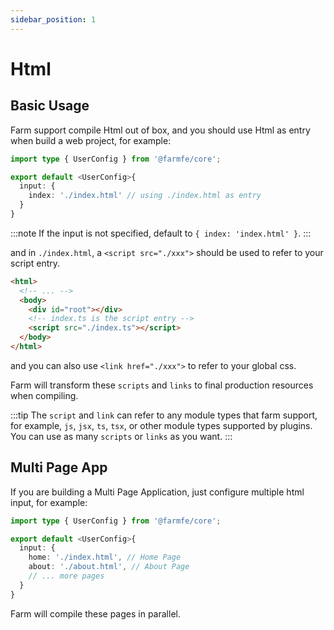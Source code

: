 ```yaml
---
sidebar_position: 1
---
```


# Html
## Basic Usage
Farm support compile Html out of box, and you should use Html as entry when build a web project, for example:

```ts title="farm.config.ts"
import type { UserConfig } from '@farmfe/core';

export default <UserConfig>{
  input: {
    index: './index.html' // using ./index.html as entry
  }
}
```
:::note
If the input is not specified, default to `{ index: 'index.html' }`.
:::

and in `./index.html`, a `<script src="./xxx">` should be used to refer to your script entry.

```html title="./index.html"
<html>
  <!-- ... -->
  <body>
    <div id="root"></div>
    <!-- index.ts is the script entry -->
    <script src="./index.ts"></script> 
  </body>
</html>

```
and you can also use `<link href="./xxx">` to refer to your global css.

Farm will transform these `scripts` and `links` to final production resources when compiling. 

:::tip
The `script` and `link` can refer to any module types that farm support, for example, `js`, `jsx`, `ts`, `tsx`, or other module types supported by plugins. You can use as many `scripts` or `links` as you want.
:::

## Multi Page App
If you are building a Multi Page Application, just configure multiple html input, for example:

```ts title="farm.config.ts"
import type { UserConfig } from '@farmfe/core';

export default <UserConfig>{
  input: {
    home: './index.html', // Home Page
    about: './about.html', // About Page
    // ... more pages
  }
}
```
Farm will compile these pages in parallel.
